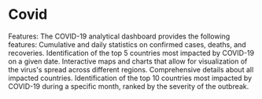 # Covid
Features:
The COVID-19 analytical dashboard provides the following features:
Cumulative and daily statistics on confirmed cases, deaths, and recoveries.
Identification of the top 5 countries most impacted by COVID-19 on a given date.
Interactive maps and charts that allow for visualization of the virus's spread across different regions.
Comprehensive details about all impacted countries.
Identification of the top 10 countries most impacted by COVID-19 during a specific month, ranked by the severity of the outbreak.
